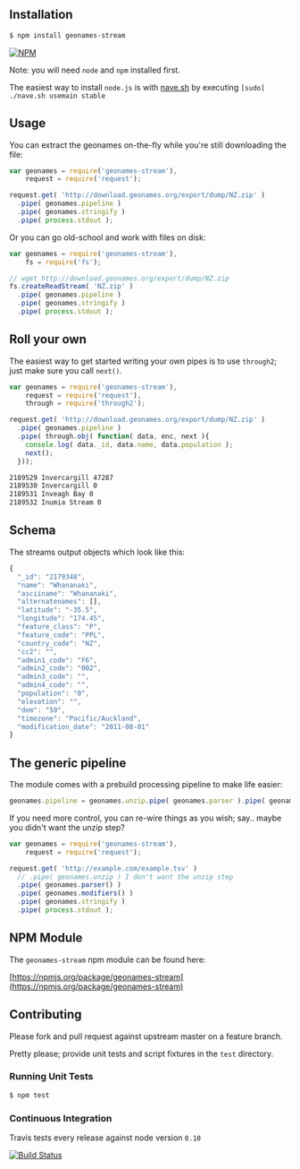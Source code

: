 ## Installation

```bash
$ npm install geonames-stream
```

[![NPM](https://nodei.co/npm/geonames-stream.png?downloads=true&stars=true)](https://nodei.co/npm/geonames-stream)

Note: you will need `node` and `npm` installed first.

The easiest way to install `node.js` is with [nave.sh](https://github.com/isaacs/nave) by executing `[sudo] ./nave.sh usemain stable`

## Usage

You can extract the geonames on-the-fly while you're still downloading the file:

```javascript
var geonames = require('geonames-stream'),
    request = require('request');

request.get( 'http://download.geonames.org/export/dump/NZ.zip' )
  .pipe( geonames.pipeline )
  .pipe( geonames.stringify )
  .pipe( process.stdout );
```

Or you can go old-school and work with files on disk:

```javascript
var geonames = require('geonames-stream'),
    fs = require('fs');

// wget http://download.geonames.org/export/dump/NZ.zip
fs.createReadStream( 'NZ.zip' )
  .pipe( geonames.pipeline )
  .pipe( geonames.stringify )
  .pipe( process.stdout );
```

## Roll your own

The easiest way to get started writing your own pipes is to use `through2`; just make sure you call `next()`.

```javascript
var geonames = require('geonames-stream'),
    request = require('request'),
    through = require('through2');

request.get( 'http://download.geonames.org/export/dump/NZ.zip' )
  .pipe( geonames.pipeline )
  .pipe( through.obj( function( data, enc, next ){
    console.log( data._id, data.name, data.population );
    next();
  }));
```

```bash
2189529 Invercargill 47287
2189530 Invercargill 0
2189531 Inveagh Bay 0
2189532 Inumia Stream 0
```

## Schema

The streams output objects which look like this:

```javascript
{
  "_id": "2179348",
  "name": "Whananaki",
  "asciiname": "Whananaki",
  "alternatenames": [],
  "latitude": "-35.5",
  "longitude": "174.45",
  "feature_class": "P",
  "feature_code": "PPL",
  "country_code": "NZ",
  "cc2": "",
  "admin1_code": "F6",
  "admin2_code": "002",
  "admin3_code": "",
  "admin4_code": "",
  "population": "0",
  "elevation": "",
  "dem": "59",
  "timezone": "Pacific/Auckland",
  "modification_date": "2011-08-01"
}
```

## The generic pipeline

The module comes with a prebuild processing pipeline to make life easier:

```javascript
geonames.pipeline = geonames.unzip.pipe( geonames.parser ).pipe( geonames.modifiers )
```

If you need more control, you can re-wire things as you wish; say.. maybe you didn't want the unzip step?

```javascript
var geonames = require('geonames-stream'),
    request = require('request');

request.get( 'http://example.com/example.tsv' )
  // .pipe( geonames.unzip ) I don't want the unzip step
  .pipe( geonames.parser() )
  .pipe( geonames.modifiers() )
  .pipe( geonames.stringify )
  .pipe( process.stdout );
```

## NPM Module

The `geonames-stream` npm module can be found here:

[https://npmjs.org/package/geonames-stream](https://npmjs.org/package/geonames-stream)

## Contributing

Please fork and pull request against upstream master on a feature branch.

Pretty please; provide unit tests and script fixtures in the `test` directory.

### Running Unit Tests

```bash
$ npm test
```

### Continuous Integration

Travis tests every release against node version `0.10`

[![Build Status](https://travis-ci.org/geopipes/geonames-stream.png?branch=master)](https://travis-ci.org/geopipes/geonames-stream)